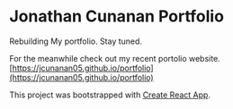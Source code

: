 # Jonathan Cunanan Portfolio

Rebuilding My portfolio. Stay tuned.

For the meanwhile check out my recent portolio website. [https://jcunanan05.github.io/portfolio](https://jcunanan05.github.io/portfolio)

This project was bootstrapped with [Create React App](https://github.com/facebook/create-react-app).
